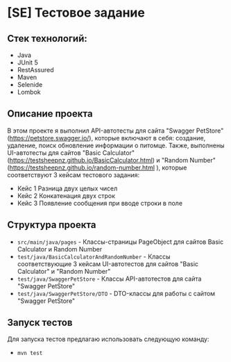 # [SE] Тестовое задание
## Стек технологий:
- Java
- JUnit 5
- RestAssured
- Maven
- Selenide
- Lombok
## Описание проекта
В этом проекте я выполнил API-автотесты для сайта "Swagger PetStore" (https://petstore.swagger.io/), которые включают в себя: 
создание, удаление, поиск обновление информации о питомце. Также, выполнены UI-автотесты для сайтов
"Basic Calculator" (https://testsheepnz.github.io/BasicCalculator.html) и "Random Number" (https://testsheepnz.github.io/random-number.html ), 
которые соответствуют 3 кейсам тестового задания:
- Кейс 1 Разница двух целых чисел
- Кейс 2 Конкатенация двух строк
- Кейс 3 Появление сообщения при вводе строки в поле
## Структура проекта
- `src/main/java/pages` - Классы-страницы PageObject для сайтов Basic Calculator и Random Number
- `test/java/BasicCalculatorAndRandomNumber` - Классы соответствующие 3 кейсам UI-автотестов для сайтов "Basic Calculator" и "Random Number"
- `test/java/SwaggerPetStore` - Классы API-автотестов для сайта "Swagger PetStore"
- `test/java/SwaggerPetStore/DTO` - DTO-классы для работы с сайтом "Swagger PetStore"
## Запуск тестов
Для запуска тестов предлагаю использовать следующую команду:
- `mvn test`